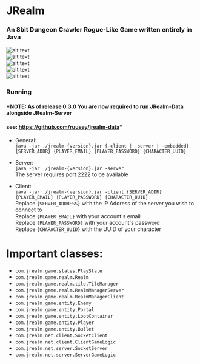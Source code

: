 # JRealm
### An 8bit Dungeon Crawler Rogue-Like Game written entirely in Java
![alt text](https://i.imgur.com/GPpcD2I.png) </br>
![alt text](https://i.imgur.com/2dLIVu6.png) </br>
![alt text](https://i.imgur.com/7Z540Mb.png) </br>
![alt text](https://i.imgur.com/fa6dt5V.png) </br>
![alt text](https://i.imgur.com/9xfBgZ4.png) </br>
### Running
#### *NOTE: As of release 0.3.0 You are now required to run JRealm-Data alongside JRealm-Server
#### see: https://github.com/ruusey/jrealm-data*

* General: <br/>
`java -jar ./jrealm-{version}.jar {-client | -server | -embedded} {SERVER_ADDR} {PLAYER_EMAIL} {PLAYER_PASSWORD} {CHARACTER_UUID}`

* Server: <br />
`java -jar ./jrealm-{version}.jar -server` <br />
The server requires port 2222 to be available

* Client: <br />
`java -jar ./jrealm-{version}.jar -client {SERVER_ADDR} {PLAYER_EMAIL} {PLAYER_PASSWORD} {CHARACTER_UUID}` <br />
Replace `{SERVER_ADDRESS}` with the IP Address of the server you wish to connect to <br />
Replace `{PLAYER_EMAIL}` with your account's email <br />
Replace `{PLAYER_PASSWORD}` with your account's password <br />
Replace `{CHARACTER_UUID}` with the UUID of your character 

# Important classes:

* `com.jrealm.game.states.PlayState`
* `com.jrealm.game.realm.Realm`
* `com.jrealm.game.realm.tile.TileManager`
* `com.jrealm.game.realm.RealmManagerServer`
* `com.jrealm.game.realm.RealmManagerClient`
* `com.jrealm.game.entity.Enemy`
* `com.jrealm.game.entity.Portal`
* `com.jrealm.game.entity.LootContainer`
* `com.jrealm.game.entity.Player`
* `com.jrealm.game.entity.Bullet`
* `com.jrealm.net.client.SocketClient`
* `com.jrealm.net.client.ClientGameLogic`
* `com.jrealm.net.server.SocketServer`
* `com.jrealm.net.server.ServerGameLogic`
